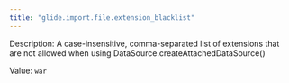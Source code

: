```yaml
---
title: "glide.import.file.extension_blacklist"
---
```


Description: A case-insensitive, comma-separated list of extensions that are not allowed when using DataSource.createAttachedDataSource()

Value: `war`